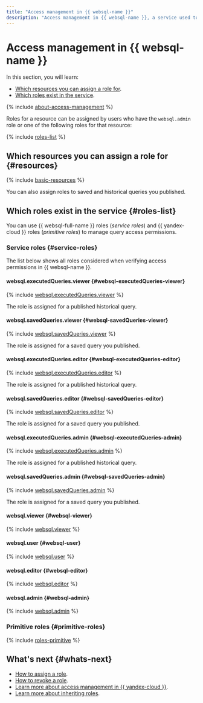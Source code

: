 ```yaml
---
title: "Access management in {{ websql-name }}"
description: "Access management in {{ websql-name }}, a service used to manage queries to managed database clusters. This section describes the resources for which you can assign a role, the roles existing in the service, and the roles required to perform a particular action."
---
```


# Access management in {{ websql-name }}

In this section, you will learn:

* [Which resources you can assign a role for](#resources).
* [Which roles exist in the service](#roles-list).

{% include [about-access-management](../../_includes/iam/about-access-management.md) %}

Roles for a resource can be assigned by users who have the `websql.admin` role or one of the following roles for that resource:

{% include [roles-list](../../_includes/iam/roles-list.md) %}

## Which resources you can assign a role for {#resources}

{% include [basic-resources](../../_includes/iam/basic-resources-for-access-control.md) %}

You can also assign roles to saved and historical queries you published.

## Which roles exist in the service {#roles-list}

You can use {{ websql-full-name }} roles (_service roles_) and {{ yandex-cloud }} roles (_primitive roles_) to manage query access permissions.

### Service roles {#service-roles}

The list below shows all roles considered when verifying access permissions in {{ websql-name }}.

#### websql.executedQueries.viewer {#websql-executedQueries-viewer}

{% include [websql.executedQueries.viewer](../../_roles/websql/executedQueries/viewer.md) %}

The role is assigned for a published historical query.

#### websql.savedQueries.viewer {#websql-savedQueries-viewer}

{% include [websql.savedQueries.viewer](../../_roles/websql/savedQueries/viewer.md) %}

The role is assigned for a saved query you published.

#### websql.executedQueries.editor {#websql-executedQueries-editor}

{% include [websql.executedQueries.editor](../../_roles/websql/executedQueries/editor.md) %}

The role is assigned for a published historical query.

#### websql.savedQueries.editor {#websql-savedQueries-editor}

{% include [websql.savedQueries.editor](../../_roles/websql/savedQueries/editor.md) %}

The role is assigned for a saved query you published.

#### websql.executedQueries.admin {#websql-executedQueries-admin}

{% include [websql.executedQueries.admin](../../_roles/websql/executedQueries/admin.md) %}

The role is assigned for a published historical query.

#### websql.savedQueries.admin {#websql-savedQueries-admin}

{% include [websql.savedQueries.admin](../../_roles/websql/savedQueries/admin.md) %}

The role is assigned for a saved query you published.

#### websql.viewer {#websql-viewer}

{% include [websql.viewer](../../_roles/websql/viewer.md) %}

#### websql.user {#websql-user}

{% include [websql.user](../../_roles/websql/user.md) %}

#### websql.editor {#websql-editor}

{% include [websql.editor](../../_roles/websql/editor.md) %}

#### websql.admin {#websql-admin}

{% include [websql.admin](../../_roles/websql/admin.md) %}

### Primitive roles {#primitive-roles}

{% include [roles-primitive](../../_includes/roles-primitive.md) %}

## What's next {#whats-next}

* [How to assign a role](../../iam/operations/roles/grant.md).
* [How to revoke a role](../../iam/operations/roles/revoke.md).
* [Learn more about access management in {{ yandex-cloud }}](../../iam/concepts/access-control/index.md).
* [Learn more about inheriting roles](../../resource-manager/concepts/resources-hierarchy.md#access-rights-inheritance).
